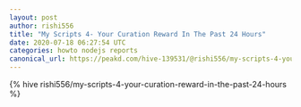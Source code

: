 ```yaml
---
layout: post
author: rishi556
title: "My Scripts 4- Your Curation Reward In The Past 24 Hours"
date: 2020-07-18 06:27:54 UTC
categories: howto nodejs reports
canonical_url: https://peakd.com/hive-139531/@rishi556/my-scripts-4-your-curation-reward-in-the-past-24-hours
---
```

{% hive rishi556/my-scripts-4-your-curation-reward-in-the-past-24-hours %}
